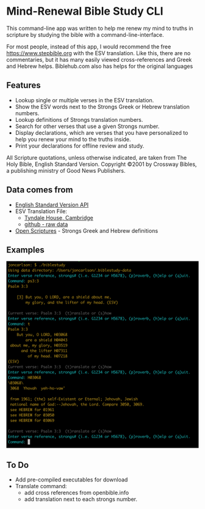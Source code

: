 # Mind-Renewal Bible Study CLI

This command-line app was written to help me renew my mind to truths in scripture by studying the bible with a command-line-interface.

For most people, instead of this app, I would recommend the free https://www.stepbible.org with the ESV translation.  Like this, there are no commentaries, but it has many easily viewed cross-references and Greek and Hebrew helps.  Biblehub.com also has helps for the original languages

## Features

* Lookup single or multiple verses in the ESV translation.
* Show the ESV words next to the Strongs Greek or Hebrew translation numbers.
* Lookup definitions of Strongs translation numbers.
* Search for other verses that use a given Strongs number.
* Display declarations, which are verses that you have personalized to help you renew your mind to the truths inside.
* Print your declarations for offline review and study.

All Scripture quotations, unless otherwise indicated, are taken from The Holy Bible, English Standard Version. Copyright ©2001 by Crossway Bibles, a publishing ministry of Good News Publishers.

## Data comes from

* [English Standard Version API](https://api.esv.org/)
* ESV Translation File:
  * [Tyndale House, Cambridge](http://www.TyndaleHouse.com)
  * [github - raw data](https://github.com/tyndale/STEPBible-Data) 
* [Open Scriptures](https://github.com/openscriptures/strongs) - Strongs Greek and Hebrew definitions

## Examples

![Examples](https://github.com/joncrlsn/biblestudy/raw/master/images/biblestudy-cli.png)

## To Do

* Add pre-compiled executables for download
* Translate command:
  * add cross references from openbible.info
  * add translation next to each strongs number.
